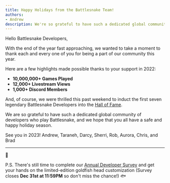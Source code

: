 ```yaml
---
title: Happy Holidays from the Battlesnake Team!
authors:
- Andrew
description: We're so grateful to have such a dedicated global community of developers who play Battlesnake, and wish you all a safe & happy holiday season 🎄
---
```


Hello Battlesnake Developers,

With the end of the year fast approaching, we wanted to take a moment to thank each and every one of you for being a part of our community this year.

Here are a few highlights made possible thanks to your support in 2022:

- **10,000,000+ Games Played**
- **12,000+ Livestream Views**
- **1,000+ Discord Members**

And, of course, we were thrilled this past weekend to induct the first seven legendary Battlesnake Developers into the [Hall of Fame](https://ml.battlesnake.com/te/cl/eyJ2Ijoie1wiYVwiOjQwODc2LFwibFwiOjc1MjI5MTY1Nzc5OTQ0NjA2LFwiclwiOjc1MjI5MTc0MDcyMDgzNDg3fSIsInMiOiJlODgxNzgxMzlmNDYzOWQ1In0).

We are so grateful to have such a dedicated global community of developers who play Battlesnake, and we hope that you all have a safe and happy holiday season.

See you in 2023!
Andrew, Taraneh, Darcy, Sherri, Rob, Aurora, Chris, and Brad

---

🎁

P.S. There's still time to complete our [Annual Developer Survey](https://bsnk.io/2022survey) and get your hands on the limited-edition goldfish head customization (Survey closes **Dec 31st at 11:59PM** so don't miss the chance!) 🐟
